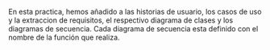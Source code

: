 En esta practica, hemos añadido a las historias de usuario, los casos de uso y la extraccion de requisitos, el respectivo diagrama de clases y los diagramas de secuencia.
Cada diagrama de secuencia esta definido con el nombre de la función que realiza.
